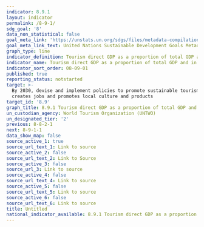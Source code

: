 ```yaml
---
indicator: 8.9.1
layout: indicator
permalink: /8-9-1/
sdg_goal: '8'
data_non_statistical: false
goal_meta_link: 'https://unstats.un.org/sdgs/files/metadata-compilation/Metadata-Goal-8.pdf'
goal_meta_link_text: United Nations Sustainable Development Goals Metadata (PDF 526 KB)
graph_type: line
indicator_definition: Tourism direct GDP as a proportion of total GDP and in growth rate
indicator_name: Tourism direct GDP as a proportion of total GDP and in growth rate
indicator_sort_order: 08-09-01
published: true
reporting_status: notstarted
target: >-
  By 2030, devise and implement policies to promote sustainable tourism that
  creates jobs and promotes local culture and products
target_id: '8.9'
graph_title: 8.9.1 Tourism direct GDP as a proportion of total GDP and in growth rate
un_custodian_agency: World Tourism Organization (UNTWO)
un_designated_tier: '2'
previous: 8-8-2-1
next: 8-9-1-1
data_show_map: false
source_active_1: true
source_url_text_1: Link to source
source_active_2: false
source_url_text_2: Link to Source
source_active_3: false
source_url_3: Link to source
source_active_4: false
source_url_text_4: Link to source
source_active_5: false
source_url_text_5: Link to source
source_active_6: false
source_url_text_6: Link to source
title: Untitled
national_indicator_available: 8.9.1 Tourism direct GDP as a proportion of total GDP and in growth rate
---
```

